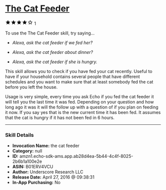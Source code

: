 # [The Cat Feeder](http://alexa.amazon.com/#skills/amzn1.echo-sdk-ams.app.ab28d4ea-5b44-4c4f-8025-2b6b1a100e2e)
![4 stars](../../images/ic_star_black_18dp_1x.png)![4 stars](../../images/ic_star_black_18dp_1x.png)![4 stars](../../images/ic_star_black_18dp_1x.png)![4 stars](../../images/ic_star_black_18dp_1x.png)![4 stars](../../images/ic_star_border_black_18dp_1x.png) 1

To use the The Cat Feeder skill, try saying...

* *Alexa, ask the cat feeder if we fed her?*

* *Alexa, ask the cat feeder about dinner?*

* *Alexa, ask the cat feeder if she is hungry.*

This skill allows you to check if you have fed your cat recently. Useful to have if your household contains several people that have different schedules and you want to make sure that at least somebody fed the cat before you left the house.

Usage is very simple, every time you ask Echo if you fed the cat feeder it will tell you the last time it was fed. Depending on your question and how long ago it was it will the follow up with a question of if you plan on feeding it now. If you say yes that is the new current time it has been fed. It assumes that the cat is hungry if it has not been fed in 6 hours.

***

### Skill Details

* **Invocation Name:** the cat feeder
* **Category:** null
* **ID:** amzn1.echo-sdk-ams.app.ab28d4ea-5b44-4c4f-8025-2b6b1a100e2e
* **ASIN:** B01ERV4VCU
* **Author:** Underscore Research LLC
* **Release Date:** April 27, 2016 @ 09:38:31
* **In-App Purchasing:** No
